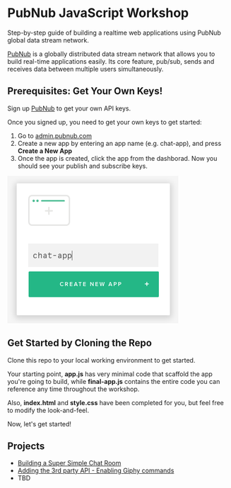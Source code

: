 # PubNub JavaScript Workshop

Step-by-step guide of building a realtime web applications using PubNub global data stream network.

[PubNub](https://pubnub.com) is a globally distributed data stream network that allows you to build real-time applications easily. Its core feature, pub/sub, sends and receives data between multiple users simultaneously.

## Prerequisites: Get Your Own Keys!

Sign up [PubNub](https://www.pubnub.com/get-started/) to get your own API keys.

Once you signed up, you need to get your own keys to get started:

1. Go to [admin.pubnub.com](https://admin.pubnub.com)
2. Create a new app by entering an app name (e.g. chat-app), and press **Create a New App**
3. Once the app is created, click the app from the dashborad. Now you should see your publish and subscribe keys.

![Create a new app with PubNub](images/pubnub-new-app.png "Create a new app with PubNub")



## Get Started by Cloning the Repo

Clone this repo to your local working environment to get started.

Your starting point, **app.js** has very minimal code that scaffold the app you're going to build, while **final-app.js** contains the entire code you can reference any time throughout the workshop.

Also, **index.html** and **style.css** have been completed for you, but feel free to modify the look-and-feel.

Now, let's get started!

## Projects

- [Building a Super Simple Chat Room](01-chatroom) 
- [Adding the 3rd party API - Enabling Giphy commands](01a-chatroom-giphy)
- TBD
